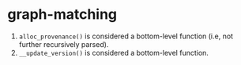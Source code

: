 # graph-matching

1. `alloc_provenance()` is considered a bottom-level function (i.e, not further recursively parsed).
2. `__update_version()` is considered a bottom-level function.